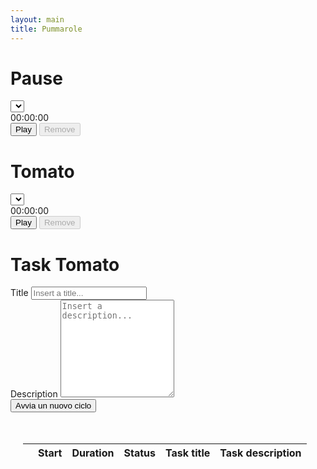 ```yaml
---
layout: main
title: Pummarole
---
```

<div id="nextTimer" style="position: absolute; margin-left: 1000px" value=""></div>
<div class="row">
    <button id="suono" hidden>A</button>
    <div class="col-md-4">
      <h1>Pause</h1>
      <div class="input-group mb-3">
        <div class="input-group-prepend">
        </div>
        <select class="custom-select" id="selectPause">
        </select>
      </div>
      <div id="pauseTimer">00:00:00</div>
      <button type="button" class="btn btn-success" id="playPause" ><span class="fas fa-play" id="iconPause" hidden></span> Play</button>
      <button type="button" class="btn btn-danger" id="brokenPause" disabled>Remove</button>
    </div>
    <div class="col-md-4">
      <h1>Tomato</h1>
      <div class="input-group mb-3">
        <div class="input-group-prepend">
        </div>
        <select class="custom-select" id="selectTomato">
        </select>
      </div>
      <div id="tomatoTimer">00:00:00</div>
      <button type="submit" class="btn btn-success" id="playTomato"><span class="fas fa-play" id="iconTomato" hidden></span> Play</button>
      <button type="button" class="btn btn-danger" id="brokenTomato" disabled>Remove</button>
    </div>
    <div class="col-md-4">
    <h1>Task Tomato</h1>
    <div id="taskInLoad" hidden></div>
      <form id="tomatoForm">
        <div class="form-group">
          <label id="taskTitle">Title</label>
          <input type="text" class="form-control" id="tomatoTitle" placeholder="Insert a title..." min="3" max="25" title="Il titolo è obbligatio e compreso tra i 3 e i 25 caratteri." required>
        </div>
        <div class="form-group">
          <label id="taskDescription">Description</label>
          <textarea class="form-control rounded-0" id="tomatoDescription" rows="10" placeholder="Insert a description..." max="255" required></textarea>
        </div>
        <button class="btn btn-primary" type="button" id="resetCycle">Avvia un nuovo ciclo</button>
      </form>
    </div>
</div>

<div class="row" style="padding: 20px">
      <table class="table">
        <thead>
          <tr>
            <th scope="col"></th>
            <th scope="col">Start</th>
            <th scope="col">Duration</th>
            <th scope="col">Status</th>
            <th scope="col">Task title</th>
            <th scope="col">Task description</th>
          </tr>
        </thead>
        <tbody id="tableLastEvent">
        </tbody>
      </table>
    </div>
